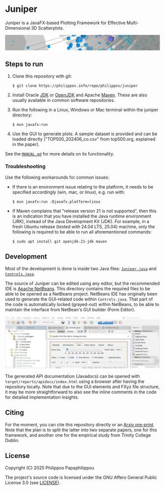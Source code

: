 # Juniper

Juniper is a JavaFX-based Plotting Framework for Effective Multi-Dimensional 3D Scatterplots.

![Juniper Banner](images/juniperbanner.png)


## Steps to run

1. Clone this repository with git:
	```
	$ git clone https://philippos.info/repo/philippos/juniper
	```

1. Install Oracle [JDK](https://www.oracle.com/java/technologies/downloads/) or [OpenJDK](https://openjdk.org/) and Apache [Maven](https://maven.apache.org/install.html). These are also usually available in common software repositories.

1. Run the following in a Linux, Windows or Mac terminal within the juniper directory:

	```
	$ mvn javafx:run
	```
	
1. Use the GUI to generate plots. A sample dataset is provided and can be loaded directly ("TOP500_202406_co.csv" from top500.org, explained in the paper).

See the [``MANUAL.md``](MANUAL.md) for more details on its functionality.


### Troubleshooting

Use the following workarounds for common issues:

- If there is an environment issue relating to the platform, it needs to be specified accordingly (win, mac, or linux), e.g. run with:

	```
	$ mvn javafx:run -Djavafx.platform=linux
	```

- If Maven complains that "release version 21 is not supported", then this is an indication that you have installed the Java runtime environment (JRK), instead of the Java Development Kit (JDK). For example, in a fresh Ubuntu release (tested with 24.04 LTS, 25.04) machine, only the following is required to be able to run all aforementioned commands:

	```
	$ sudo apt install git openjdk-21-jdk maven
	```

## Development

Most of the development is done is inside two Java files: [``Juniper.java``](src/main/java/org/fxyz3d/Juniper.java) and [``Controls.java``](src/main/java/org/fxyz3d/Controls.java).

The source of Juniper can be edited using any editor, but the recommended IDE is [Apache NetBeans](https://netbeans.apache.org/). This directory contains the required files to be able to be opened as a NetBeans project. NetBeans IDE has originally been used to generate the GUI-related code within ``Controls.java``. That part of the code is automatically locked (grayed-out) within NetBeans, to be able to maintain the interface from NetBean's GUI builder (Form Editor).

![Juniper inside NetBeans GUI Builder](images/nb_screenshot.png)

The generated API documentation (Javadocs) can be opened with ``target/reports/apidocs/index.html`` using a browser after having the repository locally. Note that due to the GUI elements and FXyz file structure, it may be more straightforward to also see the inline comments in the code for detailed implementation insights.


## Citing

For the moment, you can cite this repository directly or an [Arxiv pre-print](https://arxiv.org/abs/2406.06146v2). Note that the plan is to split the latter into two separate papers, one for this framework, and another one for the empirical study from Trinity College Dublin.


## License

Copyright (C) 2025  Philippos Papaphilippou

The project's source code is licensed under the GNU Affero General Public License 3.0 (see [LICENSE](LICENSE)).


